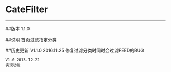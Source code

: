 # CateFilter
***

##版本
    1.1.0

##说明
    首页过滤指定分类

##历史更新
    V1.1.0 2016.11.25 
    修复过滤分类时同时会过滤FEED的BUG
    
    V1.0 2013.12.22
    实现功能